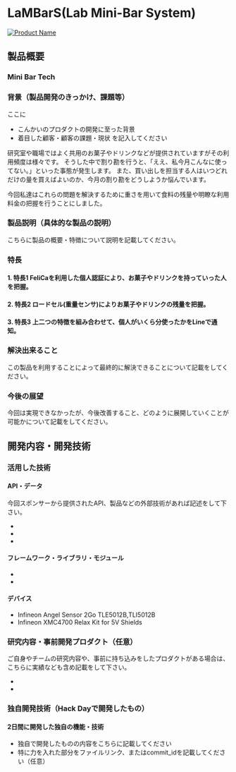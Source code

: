 # LaMBarS(Lab Mini-Bar System)

[![Product Name](image.png)](https://www.youtube.com/watch?v=G5rULR53uMk)

## 製品概要
### Mini Bar Tech

### 背景（製品開発のきっかけ、課題等）
ここに
- こんかいのプロダクトの開発に至った背景
- 着目した顧客・顧客の課題・現状
を記入してください

研究室や職場ではよく共用のお菓子やドリンクなどが提供されていますがその利用頻度は様々です。
そうした中で割り勘を行うと、「ええ、私今月こんなに使ってない。」といった事態が発生します。
また、買い出しを担当する人はいつどれだけの量を買えばよいのか、今月の割り勘をどうしようか悩んでいます。

今回私達はこれらの問題を解決するために重さを用いて食料の残量や明瞭な利用料金の把握を行うことにしました。


### 製品説明（具体的な製品の説明）
こちらに製品の概要・特徴について説明を記載してください。

### 特長

#### 1. 特長1 FeliCaを利用した個人認証により、お菓子やドリンクを持っていった人を把握。

#### 2. 特長2 ロードセル(重量センサ)によりお菓子やドリンクの残量を把握。

#### 3. 特長3 上二つの特徴を組み合わせて、個人がいくら分使ったかをLineで通知。

### 解決出来ること
この製品を利用することによって最終的に解決できることについて記載をしてください。

### 今後の展望
今回は実現できなかったが、今後改善すること、どのように展開していくことが可能かについて記載をしてください。


## 開発内容・開発技術
### 活用した技術
#### API・データ
今回スポンサーから提供されたAPI、製品などの外部技術があれば記述をして下さい。

* 
* 
* 

#### フレームワーク・ライブラリ・モジュール
* 
* 

#### デバイス
* Infineon Angel Sensor 2Go TLE5012B,TLI5012B
* Infineon XMC4700 Relax Kit for 5V Shields

### 研究内容・事前開発プロダクト（任意）
ご自身やチームの研究内容や、事前に持ち込みをしたプロダクトがある場合は、こちらに実績なども含め記載をして下さい。

* 
* 


### 独自開発技術（Hack Dayで開発したもの）
#### 2日間に開発した独自の機能・技術
* 独自で開発したものの内容をこちらに記載してください
* 特に力を入れた部分をファイルリンク、またはcommit_idを記載してください（任意）
